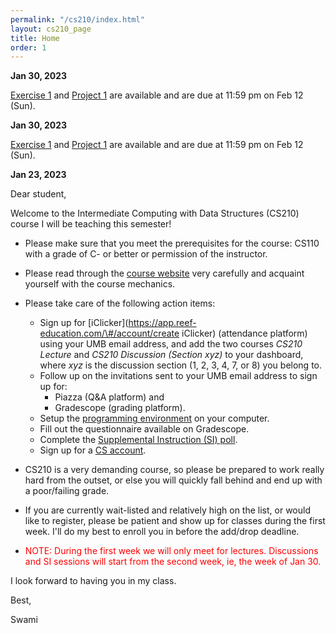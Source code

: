 ```yaml
---
permalink: "/cs210/index.html"
layout: cs210_page
title: Home
order: 1
---
```


**Jan 30, 2023**

[Exercise 1](assignments.html) and [Project 1](assignments.html) are available and are due at 11:59 pm on Feb 12 (Sun).

**Jan 30, 2023**

[Exercise 1](assignments.html) and [Project 1](assignments.html) are available and are due at 11:59 pm on Feb 12 (Sun).

**Jan 23, 2023**

Dear student,

Welcome to the Intermediate Computing with Data Structures (CS210) course I will be teaching this semester!

- Please make sure that you meet the prerequisites for the course: CS110 with a grade of C- or better or permission of the instructor.

- Please read through the [course website](/cs210/) very carefully and acquaint yourself with the course mechanics.

- Please take care of the following action items:
  - Sign up for [iClicker](https://app.reef-education.com/\#/account/create iClicker) (attendance platform) using your UMB email address, and add the two courses *CS210 Lecture* and *CS210 Discussion (Section xyz)* to your dashboard, where *xyz* is the discussion section (1, 2, 3, 4, 7, or 8) you belong to.
  - Follow up on the invitations sent to your UMB email address to sign up for:
      - Piazza (Q&A platform) and
      - Gradescope (grading platform).
  - Setup the [programming environment](https://www.cs.umb.edu/~siyer/teaching/cs210/dsaj_programming_environment_setup.pdf) on your computer.
  - Fill out the questionnaire available on Gradescope.
  - Complete the [Supplemental Instruction (SI) poll](https://forms.gle/sAjZgdC1pNK1tuwz9).
  - Sign up for a [CS account](course_info.html#cs_account).

- CS210 is a very demanding course, so please be prepared to work really hard from the outset, or else you will quickly fall behind and end up with a poor/failing grade.

- If you are currently wait-listed and relatively high on the list, or would like to register, please be patient and show up for classes during the first week. I'll do my best to enroll you in before the add/drop deadline.

- <font color="red">NOTE: During the first week we will only meet for lectures. Discussions and SI sessions will start from the second week, ie, the week of Jan 30.</font>

I look forward to having you in my class.

Best,

Swami